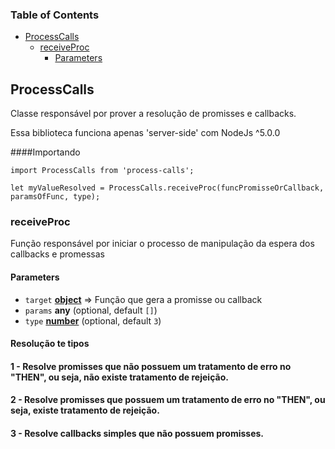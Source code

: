 <!-- Generated by documentation.js. Update this documentation by updating the source code. -->

### Table of Contents

-   [ProcessCalls][1]
    -   [receiveProc][2]
        -   [Parameters][3]

## ProcessCalls

Classe responsável por prover a resolução de promisses e callbacks.

Essa biblioteca funciona apenas 'server-side' com NodeJs ^5.0.0

####Importando
```
import ProcessCalls from 'process-calls';

let myValueResolved = ProcessCalls.receiveProc(funcPromisseOrCallback, paramsOfFunc, type);
```
### receiveProc

Função responsável por iniciar o processo de manipulação da espera dos callbacks e promessas

#### Parameters

-   `target` **[object][9]** => Função que gera a promisse ou callback
-   `params` **any**  (optional, default `[]`)
-   `type` **[number][10]**  (optional, default `3`)

#### Resolução te tipos
#### 1 - Resolve promisses que não possuem um tratamento de erro no "THEN", ou seja, não existe tratamento de rejeição.
#### 2 - Resolve promisses que possuem um tratamento de erro no "THEN", ou seja, existe tratamento de rejeição.
#### 3 - Resolve callbacks simples que não possuem promisses.

[1]: #processcalls

[2]: #receiveproc

[3]: #parameters

[9]: https://developer.mozilla.org/docs/Web/JavaScript/Reference/Global_Objects/Object

[10]: https://developer.mozilla.org/docs/Web/JavaScript/Reference/Global_Objects/Number